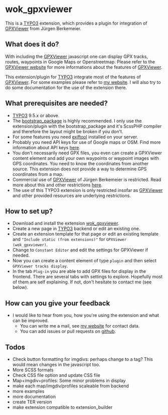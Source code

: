 # wok_gpxviewer
This is a [TYPO3](https://typo3.org) extension, which provides a plugin for integration of [GPXViewer](https://www.j-berkemeier.de/GPXViewer) from Jürgen Berkemeier.

## What does it do?
With including the [GPXViewer](https://www.j-berkemeier.de/GPXViewer) javascript one can display GPX tracks, routes, waypoints in Google Maps or Openstreetmap. Please refer to the [GPXViewer website](https://www.j-berkemeier.de/GPXViewer) for more informations about the features of [GPXViewer](https://www.j-berkemeier.de/GPXViewer).

This extension/plugin for [TYPO3](https://typo3.org) integrate most of the features of [GPXViewer](https://www.j-berkemeier.de/GPXViewer). For some examples please refer to [my website](https://wolfgangkleinbach.de/test/GPXViewer). I will also try to do some documentation for the use of the extension there.

## What prerequisites are needed?
* [TYPO3](https://typo3.org) 9.5.x or above.
* The [bootstrap_package](https://www.bootstrap-package.com/) is highly recommended. I only use the extension/plugin with the bootstrap_package and it's ScssPHP compiler and therefore the layout might be broken if you don't.
* For some features you need [exiftool](https://exiftool.org) installed on your server.
* Probably you need API keys for use of Google maps or OSM. Find more information about API keys [here](https://www.j-berkemeier.de/GPXViewer/#Apikey).
* You don't necessarily need GPX files, you even can create a GPXViewer content element and add your own waypoints or waypoint images with GPS coordinates. You need to know the coordinates from another source. This extension does not provide a way to determine GPS coordinates from a map.
* Commercial use of [GPXViewer](https://www.j-berkemeier.de/GPXViewer) of Jürgen Berkemeier is restricted. Read more about this and other restrictions [here](https://www.j-berkemeier.de/GPXViewer/#Rechtliches).
* The use of this TYPO3 extension is only restricted insofar as [GPXViewer](https://www.j-berkemeier.de/GPXViewer) and other provided resources are underlying restrictions.

## How to set up?
* Download and install the extension [wok_gpxviewer](https://github.com/zeichensatz/wok_gpxviewer).
* Create a new page in [TYPO3](https://typo3.org) backend or edit an existing one.
* Create an extension template for that page or edit an existing template and `"Include static (from extensions)"` for `GPXViewer (wok_gpxviewer)`.
* Change to `Constant Editor` and edit the settings for GPXViewer if needed.
* Now you can create a content element of type `plugin` and then select `GPXViewer tracks display`.
* In the tab `Plug-in` you are able to add GPX files for display in the frontend. There are several tabs with settings to explore. Hopefully most of them are self explaining. If not, don't hesitate to contact me (see below).

## How can you give your feedback
* I would like to hear from you, how you're using the extension and what can be improved.
  * You can write me a mail, see [my website](https://wolfgangkleinbach.de) for contact data.
  * You can add issues or pull requests on [github](https://github.com/zeichensatz/wok_gpxviewer).

## Todos
* Check button formatting for imgdivs: perhaps change to a tag? This would mean changes in the javascript too.
* More SCSS formats
* Check CSS file option and update CSS file
* Map+imgdiv+profiles: Some minor problems in display
* make each map/imgdiv/profiles scaleable from backend
* more examples
* more documentation
* create TER version
* make extension compatible to extension_builder
